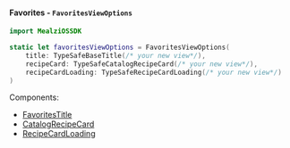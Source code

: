 #### Favorites - `FavoritesViewOptions`

```swift
import MealziOSSDK

static let favoritesViewOptions = FavoritesViewOptions(
    title: TypeSafeBaseTitle(/* your new view*/),
    recipeCard: TypeSafeCatalogRecipeCard(/* your new view*/),
    recipeCardLoading: TypeSafeRecipeCardLoading(/* your new view*/)
)
```
Components:
- [FavoritesTitle](../components/FavoritesTitle.mdx)
- [CatalogRecipeCard](../../recipe-card/components/CatalogRecipeCard.mdx)
- [RecipeCardLoading](../../recipe-card/components/RecipeCardLoading.mdx)